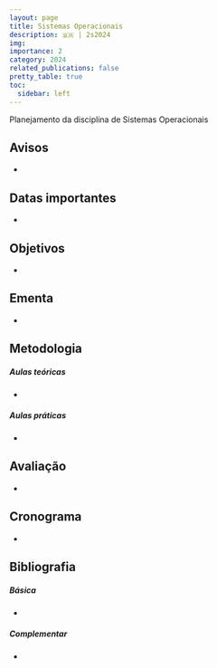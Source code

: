 ```yaml
---
layout: page
title: Sistemas Operacionais
description: 🇧🇷 | 2s2024
img: 
importance: 2
category: 2024
related_publications: false
pretty_table: true
toc:
  sidebar: left
---
```


Planejamento da disciplina de Sistemas Operacionais

## Avisos
- 

## Datas importantes
- 

## Objetivos
- 

## Ementa
- 

## Metodologia

##### Aulas teóricas
- 

##### Aulas práticas
- 

## Avaliação
- 

## Cronograma
- 

## Bibliografia

##### Básica
- 

##### Complementar
- 